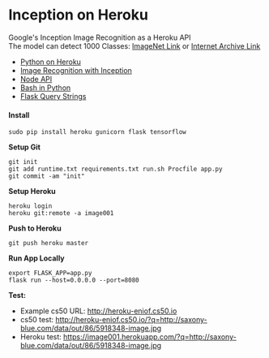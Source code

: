 # Inception on Heroku

Google's Inception Image Recognition as a Heroku API    
The model can detect 1000 Classes:  [ImageNet Link](http://image-net.org/challenges/LSVRC/2012/browse-synsets) or [Internet Archive Link](http://web.archive.org/web/20130405004914/http://image-net.org:80/challenges/LSVRC/2012/browse-synsets)

* [Python on Heroku](https://github.com/EN10/PythonHeroku)  
* [Image Recognition with Inception](https://github.com/EN10/SimpleInception)  
* [Node API](https://github.com/EN10/InceptionWebAPI)
* [Bash in Python](http://blog.nuventure.in/2014/09/04/executing-bash-commands-via-python)
* [Flask Query Strings](https://stackoverflow.com/questions/11774265/how-do-you-get-a-query-string-on-flask)

#### Install

    sudo pip install heroku gunicorn flask tensorflow

**Setup Git**

    git init
    git add runtime.txt requirements.txt run.sh Procfile app.py  
    git commit -am "init"  
    
**Setup Heroku**

    heroku login
    heroku git:remote -a image001

**Push to Heroku**

    git push heroku master

**Run App Locally**

    export FLASK_APP=app.py
    flask run --host=0.0.0.0 --port=8080

**Test:**    

* Example cs50 URL:   http://heroku-eniof.cs50.io
* cs50 test:    http://heroku-eniof.cs50.io/?q=http://saxony-blue.com/data/out/86/5918348-image.jpg
* Heroku test:  https://image001.herokuapp.com/?q=http://saxony-blue.com/data/out/86/5918348-image.jpg